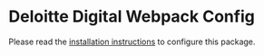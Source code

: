 # Deloitte Digital Webpack Config

Please read the [installation instructions](https://github.com/DeloitteDigitalAPAC/webpack-config) to configure this package.
